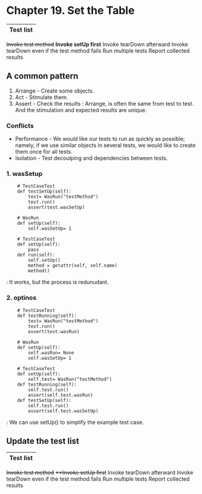 # Chapter 19. Set the Table

| Test list |
| ----------- |
~~Invoke test method~~
**Invoke setUp first**
Invoke tearDown afterward
Invoke tearDown even if the test method fails 
Run multiple tests
Report collected results

## A common pattern
1. Arrange - Create some objects.
2. Act - Stimulate them.
3. Assert - Check the results
: Arrange, is often the same from test to test. And the stimulation and expected results are unique.

### Conflicts
- Performance - We would like our tests to run as quickly as possible; namely, if we use similar objects in several tests, we would like to create them once for all tests.
- Isolation - Test decoulping and dependencies between tests.


### 1. wasSetup
```
    # TestCaseTest
    def testSetUp(self):
        test= WasRun("testMethod") 
        test.run() 
        assert(test.wasSetUp)

    # WasRun
    def setUp(self): 
        self.wasSetUp= 1

    # TestCaseTest
    def setUp(self): 
        pass
    def run(self):
        self.setUp()
        method = getattr(self, self.name)
        method()
```
: It works, but the process is redunudant.

### 2. optinos
```
    # TestCaseTest
    def testRunning(self):
        test= WasRun("testMethod")
        test.run() 
        assert(test.wasRun)

    # WasRun    
    def setUp(self):
        self.wasRun= None 
        self.wasSetUp= 1

    # TestCaseTest
    def setUp(self):
        self.test= WasRun("testMethod")
    def testRunning(self): 
        self.test.run() 
        assert(self.test.wasRun)
    def testSetUp(self): 
        self.test.run() 
        assert(self.test.wasSetUp)
```
: We can use setUp() to simplify the example test case.

## Update the test list
| Test list |
| ----------- |
~~Invoke test method~~
~~**Invoke setUp first~~
Invoke tearDown afterward
Invoke tearDown even if the test method fails 
Run multiple tests
Report collected results
